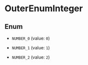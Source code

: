 

# OuterEnumInteger

## Enum


* `NUMBER_0` (value: `0`)

* `NUMBER_1` (value: `1`)

* `NUMBER_2` (value: `2`)



